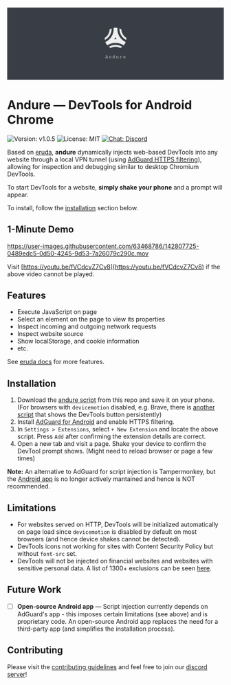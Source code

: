 ![Andure Logo](./docs/images/banner.png)

# Andure — DevTools for Android Chrome

![Version: v1.0.5](https://img.shields.io/badge/version-v1.0.5-blue)
![License: MIT](https://img.shields.io/badge/license-MIT-green)
[![Chat: Discord](https://img.shields.io/badge/chat-discord-blueviolet)][discord-url]

[discord-url]: https://discord.gg/qGUXpVBqW5

Based on [eruda](https://github.com/liriliri/eruda), **andure** dynamically injects web-based DevTools into any website through a local VPN tunnel (using [AdGuard HTTPS filtering](https://adguard.com/en/blog/everything-about-https-filtering.html)), allowing for inspection and debugging similar to desktop Chromium DevTools.

To start DevTools for a website, **simply shake your phone** and a prompt will appear.

To install, follow the [installation](#installation) section below.

## 1-Minute Demo

https://user-images.githubusercontent.com/63468786/142807725-0489edc5-0d50-4245-9d53-7a26079c290c.mov

Visit [https://youtu.be/fVCdcvZ7Cv8](https://youtu.be/fVCdcvZ7Cv8) if the above video cannot be played.

## Features

- Execute JavaScript on page
- Select an element on the page to view its properties
- Inspect incoming and outgoing network requests
- Inspect website source
- Show localStorage, and cookie information
- etc.

See [eruda docs](https://github.com/liriliri/eruda#Features) for more features.

## Installation

1. Download the [andure script](https://raw.githubusercontent.com/leohku/andure/main/scripts/activate-on-shake/devtools.js) from this repo and save it on your phone. (For browsers with `devicemotion` disabled, e.g. Brave, there is [another script](https://raw.githubusercontent.com/leohku/andure/main/scripts/persistent/devtools.js) that shows the DevTools button persistently)
2. Install [AdGuard for Android](https://adguard.com/en/welcome.html) and enable HTTPS filtering.
3. In `Settings > Extensions`, select `+ New Extension` and locate the above script. Press `Add` after confirming the extension details are correct.
4. Open a new tab and visit a page. Shake your device to confirm the DevTool prompt shows. (Might need to reload browser or page a few times)

**Note:** An alternative to AdGuard for script injection is Tampermonkey, but the [Android app](https://play.google.com/store/apps/details?id=net.biniok.tampermonkey&hl=en_US&gl=US) is no longer actively mantained and hence is NOT recommended.

## Limitations

- For websites served on HTTP, DevTools will be initialized automatically on page load since `devicemotion` is disabled by default on most browsers (and hence device shakes cannot be detected).
- DevTools icons not working for sites with Content Security Policy but without `font-src` set.
- DevTools will not be injected on financial websites and websites with sensitive personal data. A list of 1300+ exclusions can be seen [here](https://github.com/AdguardTeam/HttpsExclusions).

## Future Work

- [ ] **Open-source Android app** — Script injection currently depends on AdGuard's app - this imposes certain limitations (see above) and is proprietary code. An open-source Android app replaces the need for a third-party app (and simplifies the installation process).

## Contributing

Please visit the [contributing guidelines](https://github.com/leohku/andure/blob/main/CONTRIBUTING.md) and feel free to join our [discord server](https://discord.gg/qGUXpVBqW5)!
